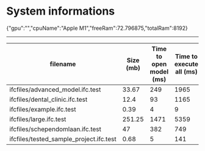 # System informations 
 {"gpu":"","cpuName":"Apple M1","freeRam":72.796875,"totalRam":8192}
 _________ 
| filename | Size (mb) | Time to open model (ms) | Time to execute all (ms) | Total ifc entities | Total meshes | Total geometries | total errors |
|-------|-------|-------|-------|-------|-------|-------|-------|
| ifcfiles/advanced_model.ifc.test | 33.67 | 249 | 1965 | 594374 | 6401 | 14120 | 0 |
 ifcfiles/dental_clinic.ifc.test | 12.4 | 93 | 1165 | 209259 | 2586 | 2626 | 1750 |
 ifcfiles/example.ifc.test | 0.39 | 4 | 9 | 6487 | 115 | 119 | 0 |
 ifcfiles/large.ifc.test | 251.25 | 1471 | 5359 | 2153923 | 8701 | 9875 | 182 |
 ifcfiles/schependomlaan.ifc.test | 47 | 382 | 749 | 714485 | 3569 | 3643 | 7296 |
 ifcfiles/tested_sample_project.ifc.test | 0.68 | 5 | 141 | 14119 | 93 | 98 | 0 |
